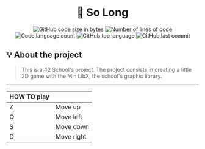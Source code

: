 <h1 align="center">
	📖 So Long
</h1>
<p align="center">
	<img alt="GitHub code size in bytes" src="https://img.shields.io/github/languages/code-size/DanNoKenshi/so_long?color=lightblue" />
	<img alt="Number of lines of code" src="https://img.shields.io/tokei/lines/github/DanNoKenshi/so_long?color=critical" />
	<img alt="Code language count" src="https://img.shields.io/github/languages/count/DanNoKenshi/so_long?color=yellow" />
	<img alt="GitHub top language" src="https://img.shields.io/github/languages/top/DanNoKenshi/so_long?color=blue" />
	<img alt="GitHub last commit" src="https://img.shields.io/github/last-commit/DanNoKenshi/so_long?color=green" />
</p>

## 💡 About the project

> This is a 42 School's project. The project consists in creating a little 2D game with the MiniLibX, the school's graphic library.

------------

| HOW TO play  |   |
| ------------ | ------------ |
|  Z | Move up|
|  Q | Move left|
|  S | Move down|
|  D | Move right|

